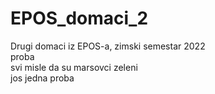 # EPOS_domaci_2
Drugi domaci iz EPOS-a, zimski semestar 2022 <br>
proba <br>
svi misle da su marsovci zeleni <br>
jos jedna proba